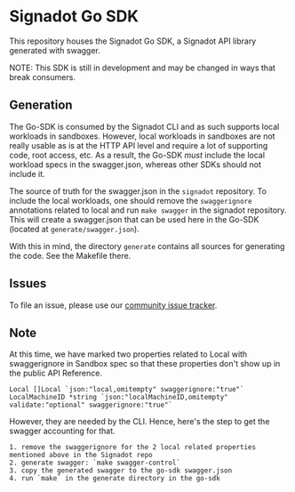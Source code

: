 # Signadot Go SDK

This repository houses the Signadot Go SDK, a Signadot API library
generated with swagger.

NOTE: This SDK is still in development and may be changed in ways that break consumers.

## Generation

The Go-SDK is consumed by the Signadot CLI and as such supports local workloads
in sandboxes.   However, local workloads in sandboxes are not really usable 
as is at the HTTP API level and require a lot of supporting code, root access,
etc.  As a result, the Go-SDK _must_ include the local workload specs in the 
swagger.json, whereas other SDKs should not include it.

The source of truth for the swagger.json in the `signadot` repository.  To
include the local workloads, one should remove the `swaggerignore` annotations
related to local and run `make swagger` in the signadot repository.  This will
create a swagger.json that can be used here in the Go-SDK (located at `generate/swagger.json`).

With this in mind, the directory `generate` contains all sources for generating the code.
See the Makefile there.

## Issues

To file an issue, please use our [community issue tracker](https://github.com/signadot/community/issues).

## Note
At this time, we have marked two properties related to Local with swaggerignore in Sandbox spec
so that these properties don't show up in the public API Reference.

```
Local []Local `json:"local,omitempty" swaggerignore:"true"`
LocalMachineID *string `json:"localMachineID,omitempty" validate:"optional" swaggerignore:"true"`
```

However, they are needed by the CLI. Hence, here's the step to get the swagger accounting for that.

```
1. remove the swaggerignore for the 2 local related properties mentioned above in the Signadot repo
2. generate swagger: `make swagger-control`
3. copy the generated swagger to the go-sdk swagger.json
4. run `make` in the generate directory in the go-sdk
```
